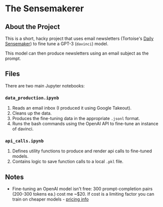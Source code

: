 # The Sensemakerer
## About the Project
This is a short, hacky project that uses email newsletters (Tortoise's [Daily Sensemaker](https://www.tortoisemedia.com/sensemakers/)) to fine tune a GPT-3 (`davinci`) model.

This model can then produce newsletters using an email subject as the prompt.

## Files
There are two main Jupyter notebooks:

### `data_production.ipynb`
1. Reads an email inbox (I produced it using Google Takeout).
2. Cleans up the data.
3. Produces the fine-tuning data in the appropriate `.jsonl` format.
4. Runs the bash commands using the OpenAI API to fine-tune an instance of davinci.

### `api_calls.ipynb`
1. Defines utility functions to produce and render api calls to fine-tuned models.
2. Contains logic to save function calls to a local `.pkl` file.

## Notes
- Fine-tuning an OpenAI model isn't free: 300 prompt-completion pairs (200-300 tokens ea.) cost me ~$20. If cost is a limiting factor you can train on cheaper models - [pricing info](https://openai.com/api/pricing/)